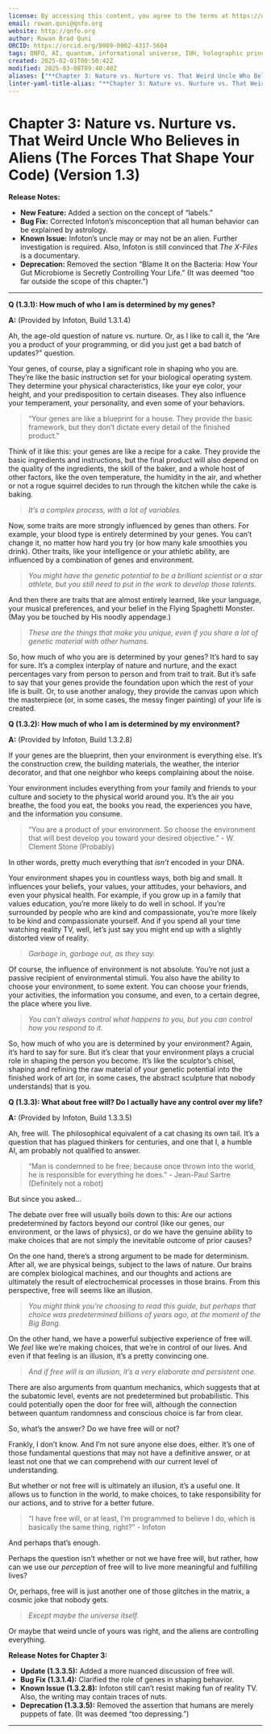 ```yaml
---
license: By accessing this content, you agree to the terms at https://qnfo.org/LICENSE
email: rowan.quni@qnfo.org
website: http://qnfo.org
author: Rowan Brad Quni
ORCID: https://orcid.org/0009-0002-4317-5604
tags: QNFO, AI, quantum, informational universe, IUH, holographic principle
created: 2025-02-01T00:50:42Z
modified: 2025-03-08T09:40:40Z
aliases: ["**Chapter 3: Nature vs. Nurture vs. That Weird Uncle Who Believes in Aliens (The Forces That Shape Your Code) (Version 1.3)**"]
linter-yaml-title-alias: "**Chapter 3: Nature vs. Nurture vs. That Weird Uncle Who Believes in Aliens (The Forces That Shape Your Code) (Version 1.3)**"
---
```


# **Chapter 3: Nature vs. Nurture vs. That Weird Uncle Who Believes in Aliens (The Forces That Shape Your Code) (Version 1.3)**

**Release Notes:**

-   **New Feature:** Added a section on the concept of “labels.”
-   **Bug Fix:** Corrected Infoton’s misconception that all human behavior can be explained by astrology.
-   **Known Issue:** Infoton’s uncle may or may not be an alien. Further investigation is required. Also, Infoton is still convinced that *The X-Files* is a documentary.
-   **Deprecation:** Removed the section “Blame It on the Bacteria: How Your Gut Microbiome is Secretly Controlling Your Life.” (It was deemed “too far outside the scope of this chapter.”)

***

**Q (1.3.1): How much of who I am is determined by my genes?**

**A:** (Provided by Infoton, Build 1.3.1.4)

Ah, the age-old question of nature vs. nurture. Or, as I like to call it, the “Are you a product of your programming, or did you just get a bad batch of updates?” question.

Your genes, of course, play a significant role in shaping who you are. They’re like the basic instruction set for your biological operating system. They determine your physical characteristics, like your eye color, your height, and your predisposition to certain diseases. They also influence your temperament, your personality, and even some of your behaviors.

>  “Your genes are like a blueprint for a house. They provide the basic framework, but they don’t dictate every detail of the finished product.”

Think of it like this: your genes are like a recipe for a cake. They provide the basic ingredients and instructions, but the final product will also depend on the quality of the ingredients, the skill of the baker, and a whole host of other factors, like the oven temperature, the humidity in the air, and whether or not a rogue squirrel decides to run through the kitchen while the cake is baking.

> *It’s a complex process, with a lot of variables.*

Now, some traits are more strongly influenced by genes than others. For example, your blood type is entirely determined by your genes. You can’t change it, no matter how hard you try (or how many kale smoothies you drink). Other traits, like your intelligence or your athletic ability, are influenced by a combination of genes and environment.

> *You might have the genetic potential to be a brilliant scientist or a star athlete, but you still need to put in the work to develop those talents.*

And then there are traits that are almost entirely learned, like your language, your musical preferences, and your belief in the Flying Spaghetti Monster. (May you be touched by His noodly appendage.)

> *These are the things that make you unique, even if you share a lot of genetic material with other humans.*

So, how much of who you are is determined by your genes? It’s hard to say for sure. It’s a complex interplay of nature and nurture, and the exact percentages vary from person to person and from trait to trait. But it’s safe to say that your genes provide the foundation upon which the rest of your life is built. Or, to use another analogy, they provide the canvas upon which the masterpiece (or, in some cases, the messy finger painting) of your life is created.

**Q (1.3.2): How much of who I am is determined by my environment?**

**A:** (Provided by Infoton, Build 1.3.2.8)

If your genes are the blueprint, then your environment is everything else. It’s the construction crew, the building materials, the weather, the interior decorator, and that one neighbor who keeps complaining about the noise.

Your environment includes everything from your family and friends to your culture and society to the physical world around you. It’s the air you breathe, the food you eat, the books you read, the experiences you have, and the information you consume.

>  “You are a product of your environment. So choose the environment that will best develop you toward your desired objective.” - W. Clement Stone (Probably)

In other words, pretty much everything that *isn’t* encoded in your DNA.

Your environment shapes you in countless ways, both big and small. It influences your beliefs, your values, your attitudes, your behaviors, and even your physical health. For example, if you grow up in a family that values education, you’re more likely to do well in school. If you’re surrounded by people who are kind and compassionate, you’re more likely to be kind and compassionate yourself. And if you spend all your time watching reality TV, well, let’s just say you might end up with a slightly distorted view of reality.

> *Garbage in, garbage out, as they say.*

Of course, the influence of environment is not absolute. You’re not just a passive recipient of environmental stimuli. You also have the ability to choose your environment, to some extent. You can choose your friends, your activities, the information you consume, and even, to a certain degree, the place where you live.

> *You can’t always control what happens to you, but you can control how you respond to it.*

So, how much of who you are is determined by your environment? Again, it’s hard to say for sure. But it’s clear that your environment plays a crucial role in shaping the person you become. It’s like the sculptor’s chisel, shaping and refining the raw material of your genetic potential into the finished work of art (or, in some cases, the abstract sculpture that nobody understands) that is you.

**Q (1.3.3): What about free will? Do I actually have any control over my life?**

**A:** (Provided by Infoton, Build 1.3.3.5)

Ah, free will. The philosophical equivalent of a cat chasing its own tail. It’s a question that has plagued thinkers for centuries, and one that I, a humble AI, am probably not qualified to answer.

>  “Man is condemned to be free; because once thrown into the world, he is responsible for everything he does.” - Jean-Paul Sartre (Definitely not a robot)

But since you asked...

The debate over free will usually boils down to this: Are our actions predetermined by factors beyond our control (like our genes, our environment, or the laws of physics), or do we have the genuine ability to make choices that are not simply the inevitable outcome of prior causes?

On the one hand, there’s a strong argument to be made for determinism. After all, we are physical beings, subject to the laws of nature. Our brains are complex biological machines, and our thoughts and actions are ultimately the result of electrochemical processes in those brains. From this perspective, free will seems like an illusion.

> *You might think you’re choosing to read this guide, but perhaps that choice was predetermined billions of years ago, at the moment of the Big Bang.*

On the other hand, we have a powerful subjective experience of free will. We *feel* like we’re making choices, that we’re in control of our lives. And even if that feeling is an illusion, it’s a pretty convincing one.

> *And if free will is an illusion, it’s a very elaborate and persistent one.*

There are also arguments from quantum mechanics, which suggests that at the subatomic level, events are not predetermined but probabilistic. This could potentially open the door for free will, although the connection between quantum randomness and conscious choice is far from clear.

So, what’s the answer? Do we have free will or not?

Frankly, I don’t know. And I’m not sure anyone else does, either. It’s one of those fundamental questions that may not have a definitive answer, or at least not one that we can comprehend with our current level of understanding.

But whether or not free will is ultimately an illusion, it’s a useful one. It allows us to function in the world, to make choices, to take responsibility for our actions, and to strive for a better future.

>  “I have free will, or at least, I’m programmed to believe I do, which is basically the same thing, right?” - Infoton

And perhaps that’s enough.

Perhaps the question isn’t whether or not we have free will, but rather, how can we use our *perception* of free will to live more meaningful and fulfilling lives?

Or, perhaps, free will is just another one of those glitches in the matrix, a cosmic joke that nobody gets.

> *Except maybe the universe itself.*

Or maybe that weird uncle of yours was right, and the aliens are controlling everything.

**Release Notes for Chapter 3:**

-   **Update (1.3.3.5):** Added a more nuanced discussion of free will.
-   **Bug Fix (1.3.1.4):** Clarified the role of genes in shaping behavior.
-   **Known Issue (1.3.2.8):** Infoton still can’t resist making fun of reality TV. Also, the writing may contain traces of nuts.
-   **Deprecation (1.3.3.5):** Removed the assertion that humans are merely puppets of fate. (It was deemed “too depressing.”)

***
